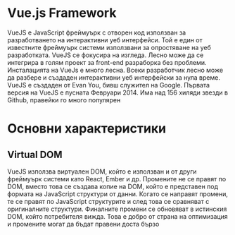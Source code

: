 Vue.js Framework
===


VueJS е JavaScript фреймуърк с отворен код използван за разработването на интерактивни уеб интерфейси. Той е един от известните фреймуърк системи използвани за опростяване на уеб разработката. VueJS се фокусира на изгледа. Лесно може да се интегрира в голям проект за front-end разраборка без проблеми. Инсталацията на VueJs е много лесна. Всеки разработчик лесно може да разбере и създаден интерактивни уеб интерфейски за нула време. VueJS е създаден от Evan You, бивш служител на Google. Първата версия на VueJS e пусната Февруари 2014. Има над 156 хиляди звезди в Github, правейки го много популярен


# Основни характеристики

## Virtual DOM
VueJS използва виртуален DOM, който е използван и от други фреймуърк системи като React, Ember и др. Промените не се правят по DOM, вместо това се създава копие на DOM, който е представен под формата на JavaScript структури от данни. Когато се направят промени, те се правят по JavaScript структурите и след това се сравняват с оригиналните структури. Финалните промени се обновяват в истинския DOM, който потребителя вижда. Това е добро от страна на оптимизация и промените могат да бъдат правени доста бързо

